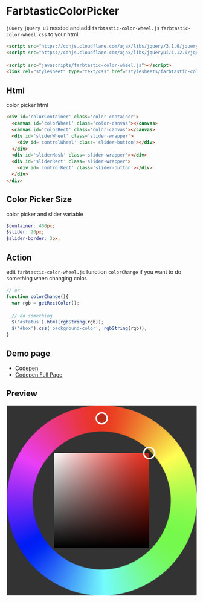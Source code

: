 # FarbtasticColorPicker

`jQuery` `jQuery UI` needed and add `farbtastic-color-wheel.js` `farbtastic-color-wheel.css` to your html.

```html
<script src="https://cdnjs.cloudflare.com/ajax/libs/jquery/3.1.0/jquery.min.js"></script>
<script src="https://cdnjs.cloudflare.com/ajax/libs/jqueryui/1.12.0/jquery-ui.min.js"></script>

<script src="javascripts/farbtastic-color-wheel.js"></script>
<link rel="stylesheet" type="text/css" href="stylesheets/farbtastic-color-wheel.css">
```

## Html

color picker html

```html
<div id='colorContainer' class='color-container'>
  <canvas id='colorWheel' class='color-canvas'></canvas>
  <canvas id='colorRect' class='color-canvas'></canvas>
  <div id='sliderWheel' class='slider-wrapper'>
    <div id='controlWheel' class='slider-button'></div>
  </div>
  <div id='sliderMask' class='slider-wrapper'></div>
  <div id='sliderRect' class='slider-wrapper'>
    <div id='controlRect' class='slider-button'></div>
  </div>
</div>
```

## Color Picker Size

color picker and slider variable

```scss
$container: 400px;
$slider: 20px;
$slider-border: 3px;
```

## Action

edit `farbtastic-color-wheel.js` function `colorChange` if you want to do something when changing color.

```javascript
// ar
function colorChange(){
  var rgb = getRectColor();

  // do something
  $('#status').html(rgbString(rgb));
  $('#box').css('background-color', rgbString(rgb));
}
```

## Demo page

- [Codepen](http://codepen.io/AkiiCat/pen/LRQXYd/)
- [Codepen Full Page](http://codepen.io/AkiiCat/full/LRQXYd/)

## Preview

![FarbtasticColorWheel](images/color-wheel.png)
